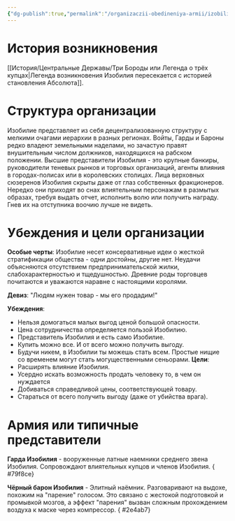 ```yaml
---
{"dg-publish":true,"permalink":"/organizaczii-obedineniya-armii/izobilie/","dgPassFrontmatter":true}
---
```


# История возникновения

[[История/Центральные Державы/Три Бороды или Легенда о трёх купцах\|Легенда возникновения Изобилия пересекается с историей становления Абсолюта]].

# Структура организации

Изобилие представляет из себя децентрализованную структуру с мелкими очагами иерархии в разных регионах. Войты, Гарды и Бароны редко владеют земельными наделами, но зачастую правят внушительным числом должников, находящихся на рабском положении. Высшие представители Изобилия - это крупные банкиры, руководители теневых рынков и торговых организаций, агенты влияния в городах-полисах или в королевских столицах.
Лица верховных сюзеренов Изобилия скрыты даже от глаз собственных фракционеров. Нередко они приходят во снах влиятельным персонажам в размытых образах, требуя выдать отчет, исполнить волю или получить награду. Гнев их на отступника воочию лучше не видеть.

# Убеждения и цели организации

**Особые черты**: Изобилие несет консервативные идеи о жесткой стратификации общества - одни достойны, другие нет. Неудачи объясняются отсутствием предпринимательской жилки, слабохарактерностью и тщедушностью. Древние роды торговцев почитаются и уважаются наравне с настоящими королями.

**Девиз**: "Людям нужен товар - мы его продадим!"

**Убеждения**: 
- Нельзя домогаться малых выгод ценой большой опасности.
- Цена сотрудничества определяется пользой Изобилию.
- Представитель Изобилия и есть само Изобилие.
- Купить можно все. И от всего можно получить выгоду.
- Будучи никем, в Изобилии ты можешь стать всем. Простые нищие со временем могут стать могущественными сеньорами.
**Цели**: 
- Расширять влияние Изобилия.
- Усердно искать возможность продать человеку то, в чем он нуждается
- Добиваться справедливой цены, соответствующей товару.
- Стараться от всего получить выгоду (даже от убийства врага).

# Армия или типичные представители

**Гарда Изобилия** - вооруженные латные наемники среднего звена Изобилия. Сопровождают влиятельных купцов и членов Изобилия.
{ #79f8ce}


**Чёрный барон Изобилия** - Элитный наёмник. Разговаривают на выдохе, похожим на "парение" голосом. Это связано с жестокой подготовкой и промывкой мозгов, а эффект "парения" вызван сложным прохождением воздуха к маске через компрессор.
{ #2e4ab7}
